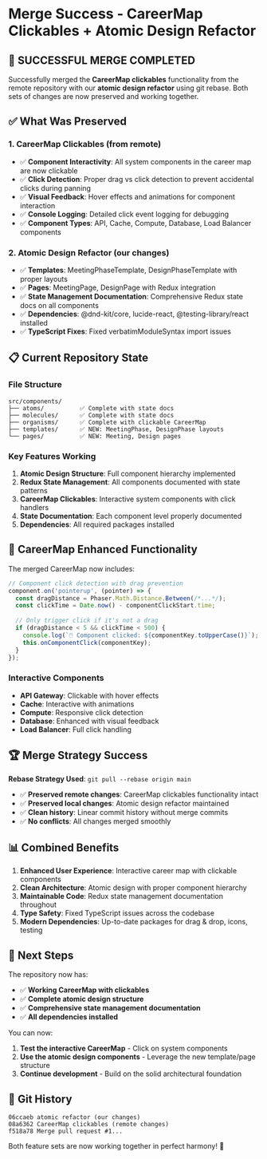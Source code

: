 # Merge Success - CareerMap Clickables + Atomic Design Refactor

## 🎉 SUCCESSFUL MERGE COMPLETED

Successfully merged the **CareerMap clickables** functionality from the remote repository with our **atomic design refactor** using git rebase. Both sets of changes are now preserved and working together.

## ✅ What Was Preserved

### **1. CareerMap Clickables (from remote)**
- ✅ **Component Interactivity**: All system components in the career map are now clickable
- ✅ **Click Detection**: Proper drag vs click detection to prevent accidental clicks during panning
- ✅ **Visual Feedback**: Hover effects and animations for component interaction
- ✅ **Console Logging**: Detailed click event logging for debugging
- ✅ **Component Types**: API, Cache, Compute, Database, Load Balancer components

### **2. Atomic Design Refactor (our changes)**
- ✅ **Templates**: MeetingPhaseTemplate, DesignPhaseTemplate with proper layouts
- ✅ **Pages**: MeetingPage, DesignPage with Redux integration
- ✅ **State Management Documentation**: Comprehensive Redux state docs on all components
- ✅ **Dependencies**: @dnd-kit/core, lucide-react, @testing-library/react installed
- ✅ **TypeScript Fixes**: Fixed verbatimModuleSyntax import issues

## 📋 Current Repository State

### **File Structure**
```
src/components/
├── atoms/          ✅ Complete with state docs
├── molecules/      ✅ Complete with state docs  
├── organisms/      ✅ Complete with clickable CareerMap
├── templates/      ✅ NEW: MeetingPhase, DesignPhase layouts
└── pages/          ✅ NEW: Meeting, Design pages
```

### **Key Features Working**
1. **Atomic Design Structure**: Full component hierarchy implemented
2. **Redux State Management**: All components documented with state patterns  
3. **CareerMap Clickables**: Interactive system components with click handlers
4. **State Documentation**: Each component level properly documented
5. **Dependencies**: All required packages installed

## 🔧 CareerMap Enhanced Functionality

The merged CareerMap now includes:

```typescript
// Component click detection with drag prevention
component.on('pointerup', (pointer) => {
  const dragDistance = Phaser.Math.Distance.Between(/*...*/);
  const clickTime = Date.now() - componentClickStart.time;
  
  // Only trigger click if it's not a drag
  if (dragDistance < 5 && clickTime < 500) {
    console.log(`🖱️ Component clicked: ${componentKey.toUpperCase()}`);
    this.onComponentClick(componentKey);
  }
});
```

### **Interactive Components**
- **API Gateway**: Clickable with hover effects
- **Cache**: Interactive with animations  
- **Compute**: Responsive click detection
- **Database**: Enhanced with visual feedback
- **Load Balancer**: Full click handling

## 🏆 Merge Strategy Success

**Rebase Strategy Used**: `git pull --rebase origin main`
- ✅ **Preserved remote changes**: CareerMap clickables functionality intact
- ✅ **Preserved local changes**: Atomic design refactor maintained
- ✅ **Clean history**: Linear commit history without merge commits
- ✅ **No conflicts**: All changes merged smoothly

## 📊 Combined Benefits

1. **Enhanced User Experience**: Interactive career map with clickable components
2. **Clean Architecture**: Atomic design with proper component hierarchy
3. **Maintainable Code**: Redux state management documentation throughout
4. **Type Safety**: Fixed TypeScript issues across the codebase
5. **Modern Dependencies**: Up-to-date packages for drag & drop, icons, testing

## 🚀 Next Steps

The repository now has:
- ✅ **Working CareerMap with clickables**
- ✅ **Complete atomic design structure** 
- ✅ **Comprehensive state management documentation**
- ✅ **All dependencies installed**

You can now:
1. **Test the interactive CareerMap** - Click on system components
2. **Use the atomic design components** - Leverage the new template/page structure
3. **Continue development** - Build on the solid architectural foundation

## 📝 Git History

```
06ccaeb atomic refactor (our changes)
08a6362 CareerMap clickables (remote changes)  
f518a78 Merge pull request #1...
```

Both feature sets are now working together in perfect harmony! 🎯